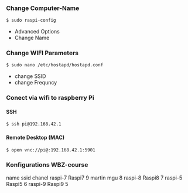 ### Change Computer-Name

```bash
$ sudo raspi-config
```

*  Advanced Options
*  Change Name

### Change WIFI Parameters

```bash
$ sudo nano /etc/hostapd/hostapd.conf
```

* change SSID
* change Frequncy

### Conect via wifi to raspberry Pi

#### SSH
```bash
$ ssh pi@192.168.42.1
```

#### Remote Desktop (MAC)
```bash
$ open vnc://pi@:192.168.42.1:5901
```

###  Konfigurations WBZ-course

name 		 			ssid				chanel
raspi-7		               Raspi7              9
martin             			mgu                  8
raspi-8					Raspi8             7
raspi-5					Raspi5			6
raspi-9					Raspi9			5





